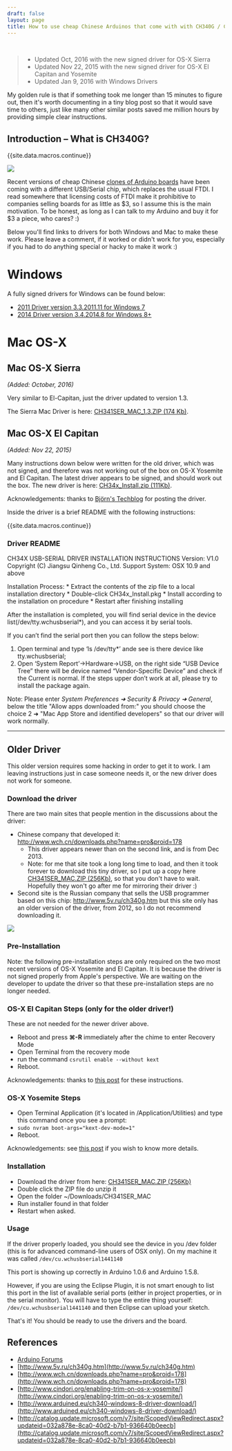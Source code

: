 ```yaml
---
draft: false
layout: page
title: How to use cheap Chinese Arduinos that come with with CH340G / CH341G Serial/USB chip (Windows & Mac OS-X)
---
```


<br />

<blockquote>
  <ul>
     <li>Updated Oct, 2016 with the new signed driver for OS-X Sierra</li>
     <li>Updated Nov 22, 2015 with the new signed driver for OS-X El Capitan and Yosemite</li>
     <li>Updated Jan 9, 2016 with Windows Drivers</li>
  </ul>
</blockquote>

My golden rule is that if something took me longer than 15 minutes to figure out, then it's worth documenting in a tiny blog post so that it would save time to others, just like many other similar posts saved me million hours by providing simple clear instructions.

## Introduction – What is CH340G?


{{site.data.macros.continue}}



<div class="small-right">
<a href="/images/nano-ch340g-bottom.jpg" data-lightbox="kiguino" data-title="Bottom of the Arduino Nano clone with the CH340G chip">
	<img src="/images/nano-ch340g-bottom.jpg"/>
</a>
</div>


Recent versions of cheap Chinese [clones of Arduino boards](http://www.ebay.com/itm/381019048475) have been coming with a different USB/Serial chip, which replaces the usual FTDI. I read somewhere that licensing costs of FTDI make it prohibitive to companies selling boards for as little as $3, so I assume this is the main motivation. To be honest, as long as I can talk to my Arduino and buy it for $3 a piece, who cares? :)

Below you'll find links to drivers for both Windows and Mac to make these work. Please leave a comment, if it worked or didn't work for you, especially if you had to do anything special or hacky to make it work :)

# Windows

A fully signed drivers for Windows can be found below:

 * [2011 Driver version 3.3.2011.11 for Windows 7](http://catalog.update.microsoft.com/v7/site/ScopedViewRedirect.aspx?updateid=032a878e-8ca0-40d2-b7b1-936640b0eecb)
 * [2014 Driver version 3.4.2014.8 for Windows 8+](http://www.arduined.eu/ch340-windows-8-driver-download/)

# Mac OS-X

## Mac OS-X Sierra

_(Added: October, 2016)_

Very similar to El-Capitan, just the driver updated to version 1.3.

The Sierra Mac Driver is here: [CH341SER_MAC_1.3.ZIP (174 Kb)](/downloads/CH341SER_MAC_1.3.ZIP).

## Mac OS-X El Capitan

_(Added: Nov 22, 2015)_

Many instructions down below were written for the old driver, which was not signed, and therefore was not working out of the box on OS-X Yosemite and El Capitan. The latest driver appears to be signed, and should work out the box. The new driver is here: [CH34x_Install.zip (111Kb)](/downloads/CH34x_Install.zip).

<div class="external-reference"">Acknowledgements: thanks to <a href="[http://blog.sengotta.net/signed-mac-os-driver-for-winchiphead-ch340-serial-bridge/" target="boo">Björn's Techblog</a> for posting the driver.</div>

Inside the driver is a brief README with the following instructions:

{{site.data.macros.continue}}

### Driver README

CH34X USB-SERIAL DRIVER INSTALLATION INSTRUCTIONS
Version: V1.0 Copyright (C) Jiangsu Qinheng Co., Ltd.
Support System: OSX 10.9 and above

Installation Process:
	* Extract the contents of the zip file to a local installation directory
	* Double-click CH34x_Install.pkg
	* Install according to the installation on procedure
	* Restart after finishing installing

After the installation is completed, you will find serial device in the device
list(/dev/tty.wchusbserial*), and you can access it by serial tools.

If you can’t find the serial port then you can follow the steps below:

  1. Open terminal and type ‘ls /dev/tty*’ ande see is there device like tty.wchusbserial;
  2. Open ‘System Report’->Hardware->USB, on the right side “USB Device Tree” there will
     be device named “Vendor-Specific Device” and check if the Current is normal.
     If the steps upper don’t work at all, please try to install the package again.

Note: Please enter _System Preferences ➜ Security & Privacy ➜ General_, below the
title "Allow apps downloaded from:" you should choose the choice 2 ➜ "Mac App Store and
identified developers" so that our driver will work normally.

<hr/>

## Older Driver

This older version requires some hacking in order to get it to work.  I am leaving instructions just in case someone needs it, or the new driver does not work for someone.

### Download the driver

There are two main sites that people mention in the discussions about the driver:

* Chinese company that developed it: http://www.wch.cn/downloads.php?name=pro&proid=178
  * This driver appears newer than on the second link, and is from Dec 2013.
  * Note: for me that site took a long long time to load, and then it took forever to download this tiny driver, so I put up a copy here [CH341SER_MAC.ZIP (256Kb)](/downloads/CH341SER_MAC.ZIP), so that you don't have to wait. Hopefully they won't go after me for mirroring their driver :)
* Second site is the Russian company that sells the USB programmer based on this chip: http://www.5v.ru/ch340g.htm but this site only has an older version of the driver, from 2012, so I do not recommend downloading it.

<div class="small-right">
<a href="/images/nano-ch340g-top.jpg" data-lightbox="kiguino" data-title="Top of the Arduino Nano">
	<img src="/images/nano-ch340g-top.jpg"/>
</a>
</div>

### Pre-Installation

Note: the following pre-installation steps are only required on the two most recent versions of OS-X Yosemite and El Capitan. It is because the driver is not signed properly from Apple's perspective. We are waiting on the developer to update the driver so that these pre-installation steps are no longer needed.

### OS-X El Capitan Steps (only for the older driver!)

These are not needed for the newer driver above.

* Reboot and press **⌘-R** immediately after the chime to enter Recovery Mode
* Open Terminal from the recovery mode
* run the command ```csrutil enable --without kext```
* Reboot.

<div class="external-reference"">Acknowledgements: thanks to <a href="http://tzapu.com/2015/09/24/making-ch340-ch341-serial-adapters-work-under-el-capitan-os-x/" target="blank">this post</a> for these instructions.</div>

### OS-X Yosemite Steps

* Open Terminal Application (it's located in /Application/Utilities) and type this command once you see a prompt:
* ```sudo nvram boot-args="kext-dev-mode=1"```
* Reboot.

<div class="external-reference"">
Acknowledgements: see <a href="http://www.cindori.org/enabling-trim-on-os-x-yosemite/" target="blank">this post</a> if you
wish to know more details.</div>

### Installation

* Download the driver from here: [CH341SER_MAC.ZIP (256Kb)](/downloads/CH341SER_MAC.ZIP)
* Double click the ZIP file do unzip it
* Open the folder ~/Downloads/CH341SER_MAC
* Run installer found in that folder
* Restart when asked.

### Usage

If the driver properly loaded, you should see the device in you /dev folder (this is for advanced command-line users of OSX only).  On my machine it was called ```/dev/cu.wchusbserial1441140```

This port is showing up correctly in Arduino 1.0.6 and Arduino 1.5.8.

However, if you are using the Eclipse Plugin, it is not smart enough to list this port in the list of available serial ports (either in project properties, or in the serial monitor).  You will have to type the entire thing yourself: ```/dev/cu.wchusbserial1441140``` and then Eclipse can upload your sketch.

That's it! You should be ready to use the drivers and the board.

## References

* [Arduino Forums](http://forum.arduino.cc/index.php?topic=261375.0)
* [http://www.5v.ru/ch340g.htm](http://www.5v.ru/ch340g.htm)
* [http://www.wch.cn/downloads.php?name=pro&proid=178](http://www.wch.cn/downloads.php?name=pro&proid=178)
* [http://www.cindori.org/enabling-trim-on-os-x-yosemite/](http://www.cindori.org/enabling-trim-on-os-x-yosemite/)
* [http://www.arduined.eu/ch340-windows-8-driver-download/](http://www.arduined.eu/ch340-windows-8-driver-download/)
* [http://catalog.update.microsoft.com/v7/site/ScopedViewRedirect.aspx?updateid=032a878e-8ca0-40d2-b7b1-936640b0eecb](http://catalog.update.microsoft.com/v7/site/ScopedViewRedirect.aspx?updateid=032a878e-8ca0-40d2-b7b1-936640b0eecb)
